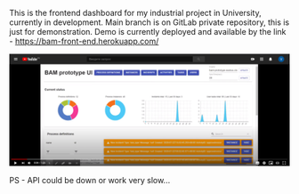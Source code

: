 This is the frontend dashboard for my industrial project in University, currently in development. Main branch is on GitLab private repository, this is just for demonstration.
Demo is currently deployed and available by the link - https://bam-front-end.herokuapp.com/

[![youtube demo](https://github.com/realTrueProger/Business-Activity-Monitoring-Front-/blob/master/youtube.PNG)](https://www.youtube.com/watch?v=AqRBtKwFfWY&feature=youtu.be)

PS - API could be down or work very slow...
